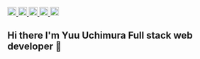 <p align="left">
  <a href="https://github.com/YuuUchimura/YuuUchimura">
    <img height="20" src="https://komarev.com/ghpvc/?username=YuuUchimura" />
  </a>
  <a href="https://github.com/YuuUchimura/YuuUchimura">
    <img height="20" src="https://img.shields.io/github/followers/YuuUchimura?label=follow&logo=github&style=flat" />
  </a>
  <a href="http://qiita.com/Keichan_15">
    <img height="20" src="https://qiita-badge.apiapi.app/s/Keichan_15/posts.svg" />
  </a>
  <a href="http://qiita.com/Yuu_1996">
    <img height="20" src="https://qiita-badge.apiapi.app/s/Yuu_1996/contributions.svg" />
  </a>
  <a href="https://zenn.dev/yuu_uchimura">
    <img height="20" src="https://badgen.org/img/zenn/yuu_uchimura/articles?style=plastic" />
  </a>
</p>

## Hi there I'm Yuu Uchimura Full stack web developer 👋
<!--
**YuuUchimura/YuuUchimura** is a ✨ _special_ ✨ repository because its `README.md` (this file) appears on your GitHub profile.

Here are some ideas to get you started:

- 🔭 I’m currently working on ...
- 🌱 I’m currently learning ...
- 👯 I’m looking to collaborate on ...
- 🤔 I’m looking for help with ...
- 💬 Ask me about ...
- 📫 How to reach me: ...
- 😄 Pronouns: ...
- ⚡ Fun fact: ...
-->
